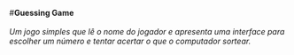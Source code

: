 #<b>Guessing Game<br/></b>
<i>
  <br/>Um jogo simples que lê o nome do jogador e apresenta uma interface para escolher um número e tentar acertar o que o computador sortear.
</i>
